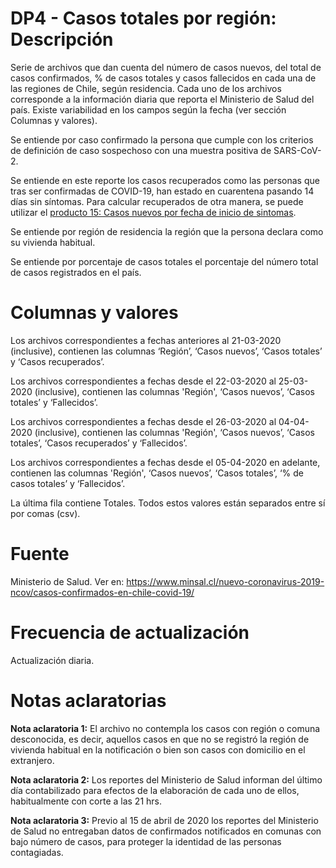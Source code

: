 # DP4 - Casos totales por región: Descripción
Serie de archivos que dan cuenta del número de casos nuevos, del total de casos confirmados, % de casos totales y casos fallecidos en cada una de las regiones de Chile, según residencia. Cada uno de los archivos corresponde a la información diaria que reporta el Ministerio de Salud del país. Existe variabilidad en los campos según la fecha (ver sección Columnas y valores).

Se entiende por caso confirmado la persona que cumple con los criterios de definición de caso sospechoso con una muestra positiva de SARS-CoV-2.

Se entiende en este reporte los casos recuperados como las personas que tras ser confirmadas de COVID-19, han estado en cuarentena pasando 14 días sin síntomas. Para calcular recuperados de otra manera, se puede utilizar el [producto 15: Casos nuevos por fecha de inicio de sintomas](https://github.com/MinCiencia/Datos-COVID19/tree/master/output/producto15). 

Se entiende por región de residencia la región que la persona declara como su vivienda habitual. 

Se entiende por porcentaje de casos totales el porcentaje del número total de casos registrados en el país. 

# Columnas y valores
Los archivos correspondientes a fechas anteriores al 21-03-2020 (inclusive), contienen las columnas ‘Región’, ‘Casos nuevos’, ‘Casos totales’ y ‘Casos recuperados’. 

Los archivos correspondientes a fechas desde el 22-03-2020 al 25-03-2020 (inclusive), contienen las columnas 'Región', ‘Casos nuevos’, ‘Casos totales’ y ‘Fallecidos’. 

Los archivos correspondientes a fechas desde el 26-03-2020 al 04-04-2020 (inclusive), contienen las columnas 'Región', ‘Casos nuevos’, ‘Casos totales’, ‘Casos recuperados’ y ‘Fallecidos’.

Los archivos correspondientes a fechas desde el 05-04-2020 en adelante, contienen las columnas 'Región', ‘Casos nuevos’, ‘Casos totales’, ‘% de casos totales’ y ‘Fallecidos’.

La última fila contiene Totales. Todos estos valores están separados entre sí por comas (csv).

# Fuente
Ministerio de Salud. Ver en:
https://www.minsal.cl/nuevo-coronavirus-2019-ncov/casos-confirmados-en-chile-covid-19/

# Frecuencia de actualización
Actualización diaria.

# Notas aclaratorias

**Nota aclaratoria 1:** El archivo no contempla los casos con región o comuna desconocida, es decir, aquellos casos en que no se registró la región de vivienda habitual en la notificación o bien son casos con domicilio en el extranjero. 

**Nota aclaratoria 2:**  Los reportes del Ministerio de Salud informan del último día contabilizado para efectos de la elaboración de cada uno de ellos, habitualmente con corte a las 21 hrs. 

**Nota aclaratoria 3:** Previo al 15 de abril de 2020 los reportes del Ministerio de Salud no entregaban datos de confirmados notificados en comunas con bajo número de casos, para proteger la identidad de las personas contagiadas. 

